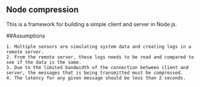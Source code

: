## Node compression

This is a framework for building a simple client and server in Node.js.

##Assumptions
    
    1. Multiple sensors are simulating system data and creating logs in a remote server.
    2. From the remote server, these logs needs to be read and compared to see if the data is the same.
    3. Due to the limited bandwidth of the connection between client and server, the messages that is being transmitted must be compressed.
    4. The latency for any given message should be less than 2 seconds.